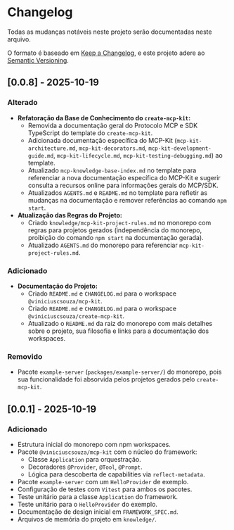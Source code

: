 # Changelog

Todas as mudanças notáveis neste projeto serão documentadas neste arquivo.

O formato é baseado em [Keep a Changelog](https://keepachangelog.com/en/1.0.0/),
e este projeto adere ao [Semantic Versioning](https://semver.org/spec/v2.0.0.html).

## [0.0.8] - 2025-10-19

### Alterado

- **Refatoração da Base de Conhecimento do `create-mcp-kit`:**
  - Removida a documentação geral do Protocolo MCP e SDK TypeScript do template do `create-mcp-kit`.
  - Adicionada documentação específica do MCP-Kit (`mcp-kit-architecture.md`, `mcp-kit-decorators.md`, `mcp-kit-development-guide.md`, `mcp-kit-lifecycle.md`, `mcp-kit-testing-debugging.md`) ao template.
  - Atualizado `mcp-knowledge-base-index.md` no template para referenciar a nova documentação específica do MCP-Kit e sugerir consulta a recursos online para informações gerais do MCP/SDK.
  - Atualizados `AGENTS.md` e `README.md` no template para refletir as mudanças na documentação e remover referências ao comando `npm start`.
- **Atualização das Regras do Projeto:**
  - Criado `knowledge/mcp-kit-project-rules.md` no monorepo com regras para projetos gerados (independência do monorepo, proibição do comando `npm start` na documentação gerada).
  - Atualizado `AGENTS.md` do monorepo para referenciar `mcp-kit-project-rules.md`.

### Adicionado

- **Documentação do Projeto:**
  - Criado `README.md` e `CHANGELOG.md` para o workspace `@viniciuscsouza/mcp-kit`.
  - Criado `README.md` e `CHANGELOG.md` para o workspace `@viniciuscsouza/create-mcp-kit`.
  - Atualizado o `README.md` da raiz do monorepo com mais detalhes sobre o projeto, sua filosofia e links para a documentação dos workspaces.

### Removido

- Pacote `example-server` (`packages/example-server/`) do monorepo, pois sua funcionalidade foi absorvida pelos projetos gerados pelo `create-mcp-kit`.

## [0.0.1] - 2025-10-19

### Adicionado

- Estrutura inicial do monorepo com npm workspaces.
- Pacote `@viniciuscsouza/mcp-kit` com o núcleo do framework:
  - Classe `Application` para orquestração.
  - Decoradores `@Provider`, `@Tool`, `@Prompt`.
  - Lógica para descoberta de capabilities via `reflect-metadata`.
- Pacote `example-server` com um `HelloProvider` de exemplo.
- Configuração de testes com `Vitest` para ambos os pacotes.
- Teste unitário para a classe `Application` do framework.
- Teste unitário para o `HelloProvider` do exemplo.
- Documentação de design inicial em `FRAMEWORK_SPEC.md`.
- Arquivos de memória do projeto em `knowledge/`.